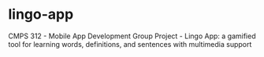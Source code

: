 # lingo-app
CMPS 312 - Mobile App Development Group Project - Lingo App: a gamified tool for learning words, definitions, and sentences with multimedia support
